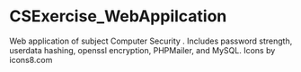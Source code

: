 # CSExercise_WebAppilcation
Web application of subject Computer Security . Includes password strength, userdata hashing, openssl encryption, PHPMailer, and MySQL. Icons by icons8.com

